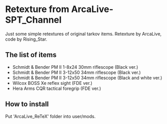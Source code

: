 # Retexture from ArcaLive-SPT_Channel
Just some simple retextures of original tarkov items.
Retexture by ArcaLive, code by Rising_Star.

## The list of items

- Schmidt & Bender PM II 1-8x24 30mm riflescope (Black ver.)
- Schmidt & Bender PM II 3-12x50 34mm riflescope (Black ver.)
- Schmidt & Bender PM II 3-12x50 34mm riflescope (Black and white ver.)
- Wilcox BOSS Xe reflex sight (FDE ver.)
- Hera Arms CQR tactical foregrip (FDE ver.)

## How to install
Put 'ArcaLive_ReTeX' folder into user/mods. <br><br>